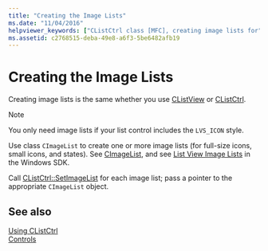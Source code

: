 ```yaml
---
title: "Creating the Image Lists"
ms.date: "11/04/2016"
helpviewer_keywords: ["CListCtrl class [MFC], creating image lists for", "image lists [MFC], creating for CListCtrl", "lists [MFC], image"]
ms.assetid: c2768515-deba-49e8-a6f3-5be6482afb19
---
```

# Creating the Image Lists

Creating image lists is the same whether you use [CListView](../mfc/reference/clistview-class.md) or [CListCtrl](../mfc/reference/clistctrl-class.md).

> [!NOTE]
> You only need image lists if your list control includes the `LVS_ICON` style.

Use class `CImageList` to create one or more image lists (for full-size icons, small icons, and states). See [CImageList](../mfc/reference/cimagelist-class.md), and see [List View Image Lists](/windows/win32/Controls/using-list-view-controls) in the Windows SDK.

Call [CListCtrl::SetImageList](../mfc/reference/clistctrl-class.md#setimagelist) for each image list; pass a pointer to the appropriate `CImageList` object.

## See also

[Using CListCtrl](../mfc/using-clistctrl.md)<br/>
[Controls](../mfc/controls-mfc.md)
